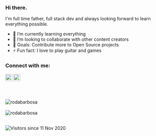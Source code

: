 ### Hi there.

I'm full time father, full stack dev and always looking forward to learn everything possible.

- 🌱 I’m currently learning everything
- 👯 I’m looking to collaborate with other content creators
- 🥅 Goals: Contribute more to Open Source projects
- ⚡ Fun fact: I love to play guitar and games


### Connect with me:

[<img align="left" alt="codeSTACKr | Twitter" width="22px" src="https://cdn.jsdelivr.net/npm/simple-icons@v3/icons/twitter.svg" />][twitter]
[<img align="left" alt="codeSTACKr | LinkedIn" width="22px" src="https://cdn.jsdelivr.net/npm/simple-icons@v3/icons/linkedin.svg" />][linkedin]

<br />
<br />


[twitter]: https://twitter.com/carcasses
[linkedin]: https://www.linkedin.com/in/rodrigoarabarbosa/
<br />

<div>
  <img align="center" src="https://github-readme-stats.vercel.app/api?username=rodabarbosa&show_icons=true&theme=dark" alt="rodabarbosa" />
<div/>
<br />
 
<div>
  <img align="center" src="https://github-readme-stats.vercel.app/api/top-langs/?username=rodabarbosa&layout=compact&hide=html&theme=dark" alt="rodabarbosa" />
<div/>
<br />

![Visitors since 11 Nov 2020](http://estruyf-github.azurewebsites.net/api/VisitorHit?user=rodabarbosa&repo=ardalis&countColor=%237B1E7A)
